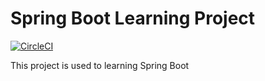 # Spring Boot Learning Project

[![CircleCI](https://circleci.com/gh/xmeng1/spring5-app/tree/master.svg?style=svg)](https://circleci.com/gh/xmeng1/spring5-app/tree/master)

This project is used to learning Spring Boot